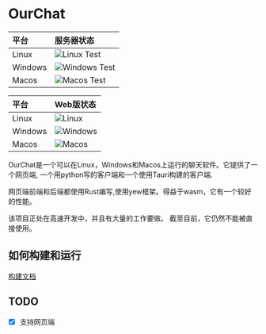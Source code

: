# OurChat

| 平台    | 服务器状态                                                                                             |
| :------ | :----------------------------------------------------------------------------------------------------- |
| Linux   | ![Linux Test](https://img.shields.io/github/actions/workflow/status/skyuoi/ourchat/rust_linux.yml)     |
| Windows | ![Windows Test](https://img.shields.io/github/actions/workflow/status/skyuoi/ourchat/rust_windows.yml) |
| Macos   | ![Macos Test](https://img.shields.io/github/actions/workflow/status/skyuoi/ourchat/rust_macos.yml)     |

| 平台    | Web版状态                                                                                        |
| :------ | :----------------------------------------------------------------------------------------------- |
| Linux   | ![Linux](https://img.shields.io/github/actions/workflow/status/skyuoi/ourchat/web_linux.yml)     |
| Windows | ![Windows](https://img.shields.io/github/actions/workflow/status/skyuoi/ourchat/web_windows.yml) |
| Macos   | ![Macos](https://img.shields.io/github/actions/workflow/status/skyuoi/ourchat/web_macos.yml)     |

OurChat是一个可以在Linux，Windows和Macos上运行的聊天软件。它提供了一个网页端, 一个用python写的客户端和一个使用Tauri构建的客户端.

网页端前端和后端都使用Rust编写,使用yew框架。得益于wasm，它有一个较好的性能。

该项目正处在高速开发中，并且有大量的工作要做。 截至目前，它仍然不能被直接使用。

## 如何构建和运行

[构建文档](docs/build-zh.md)

## TODO

- [x] 支持网页端
